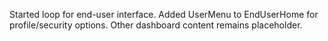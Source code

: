 Started loop for end-user interface.
Added UserMenu to EndUserHome for profile/security options.
Other dashboard content remains placeholder.
